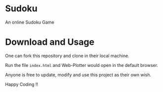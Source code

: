 # Sudoku

An online Sudoku Game

# Download and Usage

One can fork this repository and clone in their local machine.

Run the file `index.html` and Web-Plotter would open in the default browser.

Anyone is free to update, modify and use this project as their own wish.

Happy Coding !!
